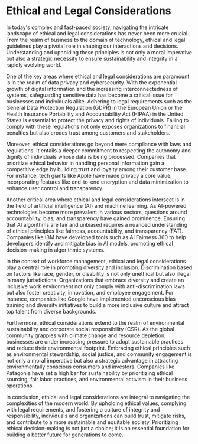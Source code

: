 # Ethical and Legal Considerations

In today's complex and fast-paced society, navigating the intricate landscape of ethical and legal considerations has never been more crucial. From the realm of business to the domain of technology, ethical and legal guidelines play a pivotal role in shaping our interactions and decisions. Understanding and upholding these principles is not only a moral imperative but also a strategic necessity to ensure sustainability and integrity in a rapidly evolving world.

One of the key areas where ethical and legal considerations are paramount is in the realm of data privacy and cybersecurity. With the exponential growth of digital information and the increasing interconnectedness of systems, safeguarding sensitive data has become a critical issue for businesses and individuals alike. Adhering to legal requirements such as the General Data Protection Regulation (GDPR) in the European Union or the Health Insurance Portability and Accountability Act (HIPAA) in the United States is essential to protect the privacy and rights of individuals. Failing to comply with these regulations not only exposes organizations to financial penalties but also erodes trust among customers and stakeholders.

Moreover, ethical considerations go beyond mere compliance with laws and regulations. It entails a deeper commitment to respecting the autonomy and dignity of individuals whose data is being processed. Companies that prioritize ethical behavior in handling personal information gain a competitive edge by building trust and loyalty among their customer base. For instance, tech giants like Apple have made privacy a core value, incorporating features like end-to-end encryption and data minimization to enhance user control and transparency.

Another critical area where ethical and legal considerations intersect is in the field of artificial intelligence (AI) and machine learning. As AI-powered technologies become more prevalent in various sectors, questions around accountability, bias, and transparency have gained prominence. Ensuring that AI algorithms are fair and unbiased requires a nuanced understanding of ethical principles like fairness, accountability, and transparency (FAT). Companies like IBM have developed tools such as AI Fairness 360 to help developers identify and mitigate bias in AI models, promoting ethical decision-making in algorithmic systems.

In the context of workforce management, ethical and legal considerations play a central role in promoting diversity and inclusion. Discrimination based on factors like race, gender, or disability is not only unethical but also illegal in many jurisdictions. Organizations that embrace diversity and create an inclusive work environment not only comply with anti-discrimination laws but also foster creativity, innovation, and employee engagement. For instance, companies like Google have implemented unconscious bias training and diversity initiatives to build a more inclusive culture and attract top talent from diverse backgrounds.

Furthermore, ethical considerations extend to the realm of environmental sustainability and corporate social responsibility (CSR). As the global community grapples with climate change and resource depletion, businesses are under increasing pressure to adopt sustainable practices and reduce their environmental footprint. Embracing ethical principles such as environmental stewardship, social justice, and community engagement is not only a moral imperative but also a strategic advantage in attracting environmentally conscious consumers and investors. Companies like Patagonia have set a high bar for sustainability by prioritizing ethical sourcing, fair labor practices, and environmental activism in their business operations.

In conclusion, ethical and legal considerations are integral to navigating the complexities of the modern world. By upholding ethical values, complying with legal requirements, and fostering a culture of integrity and responsibility, individuals and organizations can build trust, mitigate risks, and contribute to a more sustainable and equitable society. Prioritizing ethical decision-making is not just a choice; it is an essential foundation for building a better future for generations to come.